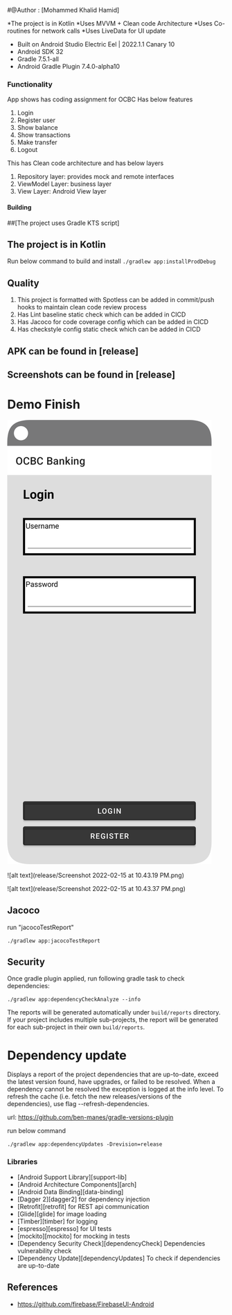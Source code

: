 #@Author : [Mohammed Khalid Hamid]

*The project is in Kotlin
*Uses MVVM + Clean code Architecture
*Uses Co-routines for network calls
*Uses LiveData for UI update
* Built on Android Studio Electric Eel | 2022.1.1 Canary 10
* Android SDK 32
* Gradle 7.5.1-all
* Android Gradle Plugin 7.4.0-alpha10


### Functionality
App shows has coding assignment for OCBC 
Has below features
1. Login
2. Register user
3. Show balance
4. Show transactions
5. Make transfer
6. Logout

This has Clean code architecture and has below layers
1. Repository layer: provides mock and remote interfaces
2. ViewModel Layer: business layer
3. View Layer: Android View layer


#### Building
##[The project uses Gradle KTS script]
## The project is in Kotlin

Run below command to build and install
`./gradlew app:installProdDebug`

## Quality
1. This project is formatted with Spotless can be added in commit/push hooks
   to maintain clean code review process
2. Has Lint baseline static check which can be added in CICD
3. Has Jacoco for code coverage config which can be added in CICD
4. Has checkstyle config static check which can be added in CICD

## APK can be found in [release]
## Screenshots can be found in  [release]

# Demo Finish
![alt text](release/Screenshot_20220215_222225.png)


![alt text](release/Screenshot 2022-02-15 at 10.43.19 PM.png)


![alt text](release/Screenshot 2022-02-15 at 10.43.37 PM.png)
## Jacoco
run "jacocoTestReport"
```
./gradlew app:jacocoTestReport
```

## Security
Once gradle plugin applied, run following gradle task to check dependencies:

```
./gradlew app:dependencyCheckAnalyze --info
```

The reports will be generated automatically under `build/reports` directory.
If your project includes multiple sub-projects, the report will be generated for each sub-project in 
their own `build/reports`.

# Dependency update
Displays a report of the project dependencies that are
up-to-date, exceed the latest version found, have upgrades, or failed to be resolved. When a
dependency cannot be resolved the exception is logged at the info level. To refresh the cache
(i.e. fetch the new releases/versions of the dependencies), use flag --refresh-dependencies.

url: https://github.com/ben-manes/gradle-versions-plugin

run below command
```
./gradlew app:dependencyUpdates -Drevision=release
```


### Libraries
* [Android Support Library][support-lib]
* [Android Architecture Components][arch]
* [Android Data Binding][data-binding]
* [Dagger 2][dagger2] for dependency injection
* [Retrofit][retrofit] for REST api communication
* [Glide][glide] for image loading
* [Timber][timber] for logging
* [espresso][espresso] for UI tests
* [mockito][mockito] for mocking in tests
* [Dependency Security Check][dependencyCheck] Dependencies vulnerability check
* [Dependency Update][dependencyUpdates] To check if dependencies are up-to-date

## References

* https://github.com/firebase/FirebaseUI-Android

